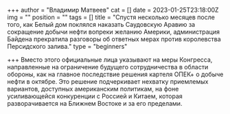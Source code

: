 +++
author = "Владимир Матвеев"
cat = []
date = 2023-01-25T23:18:00Z
img = ""
position = ""
tags = []
title = "Спустя несколько месяцев после того, как Белый дом поклялся наказать Саудовскую Аравию за сокращение добычи нефти вопреки желанию Америки, администрация Байдена прекратила разговоры об ответных мерах против королевства Персидского залива."
type = "beginners"

+++
Вместо этого официальные лица указывают на меры Конгресса, направленные на ограничение будущего сотрудничества в области обороны, как на главное последствие решения картеля ОПЕК+ о добыче нефти в октябре. Это решение подчеркивает нехватку приемлемых вариантов, доступных американским политикам, на фоне усиливающейся конкуренции с Россией и Китаем, которая разворачивается на Ближнем Востоке и за его пределами.